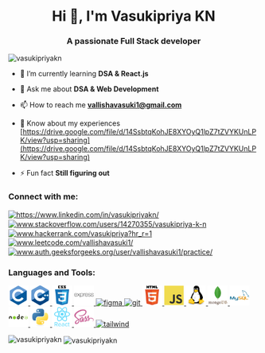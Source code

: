 <h1 align="center">Hi 👋, I'm Vasukipriya KN</h1>
<h3 align="center">A passionate Full Stack developer</h3>

<p align="left"> <img src="https://komarev.com/ghpvc/?username=vasukipriyakn&label=Profile%20views&color=0e75b6&style=flat" alt="vasukipriyakn" /> </p>

- 🌱 I’m currently learning **DSA & React.js**

- 💬 Ask me about **DSA & Web Development**

- 📫 How to reach me **vallishavasuki1@gmail.com**

- 📄 Know about my experiences [https://drive.google.com/file/d/14SsbtqKohJE8XYOyQ1lpZ7tZVYKUnLPK/view?usp=sharing](https://drive.google.com/file/d/14SsbtqKohJE8XYOyQ1lpZ7tZVYKUnLPK/view?usp=sharing)

- ⚡ Fun fact **Still figuring out**

<h3 align="left">Connect with me:</h3>
<p align="left">
<a href="https://linkedin.com/in/https://www.linkedin.com/in/vasukipriyakn/" target="blank"><img align="center" src="https://raw.githubusercontent.com/rahuldkjain/github-profile-readme-generator/master/src/images/icons/Social/linked-in-alt.svg" alt="https://www.linkedin.com/in/vasukipriyakn/" height="30" width="40" /></a>
<a href="https://stackoverflow.com/users/www.stackoverflow.com/users/14270355/vasukipriya-k-n" target="blank"><img align="center" src="https://raw.githubusercontent.com/rahuldkjain/github-profile-readme-generator/master/src/images/icons/Social/stack-overflow.svg" alt="www.stackoverflow.com/users/14270355/vasukipriya-k-n" height="30" width="40" /></a>
<a href="https://www.hackerrank.com/www.hackerrank.com/vasukipriya?hr_r=1" target="blank"><img align="center" src="https://raw.githubusercontent.com/rahuldkjain/github-profile-readme-generator/master/src/images/icons/Social/hackerrank.svg" alt="www.hackerrank.com/vasukipriya?hr_r=1" height="30" width="40" /></a>
<a href="https://www.leetcode.com/www.leetcode.com/vallishavasuki1/" target="blank"><img align="center" src="https://raw.githubusercontent.com/rahuldkjain/github-profile-readme-generator/master/src/images/icons/Social/leet-code.svg" alt="www.leetcode.com/vallishavasuki1/" height="30" width="40" /></a>
<a href="https://auth.geeksforgeeks.org/user/www.auth.geeksforgeeks.org/user/vallishavasuki1/practice/" target="blank"><img align="center" src="https://raw.githubusercontent.com/rahuldkjain/github-profile-readme-generator/master/src/images/icons/Social/geeks-for-geeks.svg" alt="www.auth.geeksforgeeks.org/user/vallishavasuki1/practice/" height="30" width="40" /></a>
</p>

<h3 align="left">Languages and Tools:</h3>
<p align="left"> <a href="https://www.cprogramming.com/" target="_blank" rel="noreferrer"> <img src="https://raw.githubusercontent.com/devicons/devicon/master/icons/c/c-original.svg" alt="c" width="40" height="40"/> </a> <a href="https://www.w3schools.com/cpp/" target="_blank" rel="noreferrer"> <img src="https://raw.githubusercontent.com/devicons/devicon/master/icons/cplusplus/cplusplus-original.svg" alt="cplusplus" width="40" height="40"/> </a> <a href="https://www.w3schools.com/css/" target="_blank" rel="noreferrer"> <img src="https://raw.githubusercontent.com/devicons/devicon/master/icons/css3/css3-original-wordmark.svg" alt="css3" width="40" height="40"/> </a> <a href="https://expressjs.com" target="_blank" rel="noreferrer"> <img src="https://raw.githubusercontent.com/devicons/devicon/master/icons/express/express-original-wordmark.svg" alt="express" width="40" height="40"/> </a> <a href="https://www.figma.com/" target="_blank" rel="noreferrer"> <img src="https://www.vectorlogo.zone/logos/figma/figma-icon.svg" alt="figma" width="40" height="40"/> </a> <a href="https://git-scm.com/" target="_blank" rel="noreferrer"> <img src="https://www.vectorlogo.zone/logos/git-scm/git-scm-icon.svg" alt="git" width="40" height="40"/> </a> <a href="https://www.w3.org/html/" target="_blank" rel="noreferrer"> <img src="https://raw.githubusercontent.com/devicons/devicon/master/icons/html5/html5-original-wordmark.svg" alt="html5" width="40" height="40"/> </a> <a href="https://developer.mozilla.org/en-US/docs/Web/JavaScript" target="_blank" rel="noreferrer"> <img src="https://raw.githubusercontent.com/devicons/devicon/master/icons/javascript/javascript-original.svg" alt="javascript" width="40" height="40"/> </a> <a href="https://www.linux.org/" target="_blank" rel="noreferrer"> <img src="https://raw.githubusercontent.com/devicons/devicon/master/icons/linux/linux-original.svg" alt="linux" width="40" height="40"/> </a> <a href="https://www.mongodb.com/" target="_blank" rel="noreferrer"> <img src="https://raw.githubusercontent.com/devicons/devicon/master/icons/mongodb/mongodb-original-wordmark.svg" alt="mongodb" width="40" height="40"/> </a> <a href="https://www.mysql.com/" target="_blank" rel="noreferrer"> <img src="https://raw.githubusercontent.com/devicons/devicon/master/icons/mysql/mysql-original-wordmark.svg" alt="mysql" width="40" height="40"/> </a> <a href="https://nodejs.org" target="_blank" rel="noreferrer"> <img src="https://raw.githubusercontent.com/devicons/devicon/master/icons/nodejs/nodejs-original-wordmark.svg" alt="nodejs" width="40" height="40"/> </a> <a href="https://www.python.org" target="_blank" rel="noreferrer"> <img src="https://raw.githubusercontent.com/devicons/devicon/master/icons/python/python-original.svg" alt="python" width="40" height="40"/> </a> <a href="https://reactjs.org/" target="_blank" rel="noreferrer"> <img src="https://raw.githubusercontent.com/devicons/devicon/master/icons/react/react-original-wordmark.svg" alt="react" width="40" height="40"/> </a> <a href="https://sass-lang.com" target="_blank" rel="noreferrer"> <img src="https://raw.githubusercontent.com/devicons/devicon/master/icons/sass/sass-original.svg" alt="sass" width="40" height="40"/> </a> <a href="https://tailwindcss.com/" target="_blank" rel="noreferrer"> <img src="https://www.vectorlogo.zone/logos/tailwindcss/tailwindcss-icon.svg" alt="tailwind" width="40" height="40"/> </a> </p>

<p><img align="left" src="https://github-readme-stats.vercel.app/api/top-langs?username=vasukipriyakn&show_icons=true&locale=en&layout=compact" alt="vasukipriyakn" /></p>

<p>&nbsp;<img align="center" src="https://github-readme-stats.vercel.app/api?username=vasukipriyakn&show_icons=true&locale=en" alt="vasukipriyakn" /></p>

